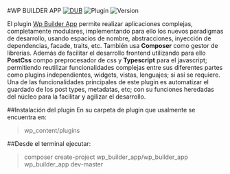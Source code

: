#WP BUILDER APP
[![DUB](https://img.shields.io/badge/license-MIT-green.svg?style=flat-square)](https://opensource.org/licenses/MIT)
![Plugin](https://img.shields.io/badge/plugin-Wordpress-blue.svg?style=flat-square)
![Version](https://img.shields.io/badge/version-beta-orange.svg?style=flat-square)

El plugin [Wp Builder App](https://packagist.org/packages/wp_builder_app/wp_builder_app) permite realizar aplicaciones complejas, completamente modulares, implementando para ello los nuevos paradigmas de desarrollo, usando espacios de nombre, abstracciones, inyección de dependencias, facade, traits, etc. También usa **Composer** como gestor de librerías. Además de facilitar el desarrollo frontend utilizando para ello **PostCss** compo preprocesador de css  y **Typescript** para el javascript; permitiendo reutilizar funcionalidades complejas entre sus diferentes partes como plugins independientes, widgets, vistas, lenguajes; si así se requiere. 
Una de las funcionalidades principales de este plugin es automatizar el guardado de los post types, metadatas, etc; con su funciones heredadas del núcleo  para la facilitar y agilizar el desarrollo.

##Instalación del plugin
En su carpeta de plugin que usalmente se encuentra en:

> wp_content/plugins

##Desde el terminal ejecutar:

>composer create-project wp_builder_app/wp_builder_app wp_builder_app dev-master

 

